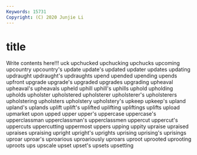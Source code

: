 ```yaml
---
Keywords: 15731
Copyright: (C) 2020 Junjie Li
---
```


# title

Write contents here!!!
uck 
upchucked 
upchucking 
upchucks 
upcoming 
upcountry 
upcountry's
update 
update's 
updated 
updater 
updates 
updating 
updraught 
updraught's 
updraughts 
upend
upended 
upending 
upends 
upfront 
upgrade 
upgrade's 
upgraded 
upgrades 
upgrading 
upheaval
upheaval's 
upheavals 
upheld 
uphill 
uphill's 
uphills 
uphold 
upholding 
upholds 
upholster
upholstered 
upholsterer 
upholsterer's 
upholsterers 
upholstering 
upholsters 
upholstery 
upholstery's 
upkeep 
upkeep's
upland 
upland's 
uplands 
uplift 
uplift's 
uplifted 
uplifting 
upliftings 
uplifts 
upload
upmarket 
upon 
upped 
upper 
upper's 
uppercase 
uppercase's 
upperclassman 
upperclassman's 
upperclassmen
uppercut 
uppercut's 
uppercuts 
uppercutting 
uppermost 
uppers 
upping 
uppity 
upraise 
upraised
upraises 
upraising 
upright 
upright's 
uprights 
uprising 
uprising's 
uprisings 
uproar 
uproar's
uproarious 
uproariously 
uproars 
uproot 
uprooted 
uprooting 
uproots 
ups 
upscale 
upset
upset's 
upsets 
upsetting 
